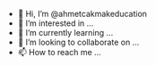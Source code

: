 - 👋 Hi, I’m @ahmetcakmakeducation
- 👀 I’m interested in ...
- 🌱 I’m currently learning ...
- 💞️ I’m looking to collaborate on ...
- 📫 How to reach me ...

<!---
ahmetcakmakeducation/ahmetcakmakeducation is a ✨ special ✨ repository because its `README.md` (this file) appears on your GitHub profile.
You can click the Preview link to take a look at your changes.
--->
